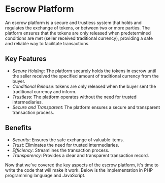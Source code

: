 # Escrow Platform

An escrow platform is a secure and trustless system that holds and regulates the exchange of  tokens, or between two or more parties. The platform ensures that the tokens are only released when predetermined conditions are met (seller received traditional currency), providing a safe and reliable way to facilitate transactions.

## Key Features

- *Secure Holding*: The platform securely holds the tokens in escrow until the seller received the specified amount of traditional currency from the buyer.
- *Conditional Release*: tokens are only released when the buyer sent the traditional currency and inform.
- *Trustless*: The platform operates without the need for trusted intermediaries.
- *Secure and Transparent*: The platform ensures a secure and transparent transaction process.

## Benefits

- *Security*: Ensures the safe exchange of valuable items.
- *Trust*: Eliminates the need for trusted intermediaries.
- *Efficiency*: Streamlines the transaction process.
- *Transparency*: Provides a clear and transparent transaction record.

Now that we've covered the key aspects of the escrow platform, it's time to write the code that will make it work. Below is the implementation in PHP programming language and JavaScript.
